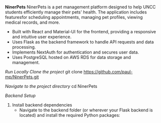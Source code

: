 **NinerPets**
NinerPets is a pet management platform designed to help UNCC students efficiently manage their pets' health. 
The application includes featuresfor scheduling appointments, managing pet profiles, viewing medical records, and more.

- Built with React and Material-UI for the frontend, providing a responsive and intuitive user experience.
- Uses Flask as the backend framework to handle API requests and data processing.
- Implements NextAuth for authentication and secures user data.
- Uses PostgreSQL hosted on AWS RDS for data storage and management.

*Run Locally*
*Clone the project*
git clone https://github.com/paul-mp/NinerPets.git

*Navigate to the project directory*
cd NinerPets

*Backend Setup*
1. Install backend dependencies
   - Navigate to the backend folder (or wherever your Flask backend is located) and install the required Python packages:
